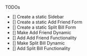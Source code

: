 TODOs

- [] Create a static Sidebar
- [] Create a static Add Friend Form
- [] Create a static Split Bill Form
- [] Make Add Friend Dynamic
- [] Add Add Friend Functionality
- [] Make Split Bill Dynamic
- [] Add Split Bill Functionality
